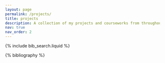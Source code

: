 ```yaml
---
layout: page
permalink: /projects/
title: projects
description: A collection of my projects and courseworks from throughout my BSc and MPhil.
nav: true
nav_order: 2
---
```


<!-- _pages/publications.md -->

<!-- Bibsearch Feature -->

{% include bib_search.liquid %}

<div class="publications">

{% bibliography %}

</div>
